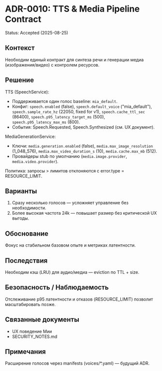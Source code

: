# ADR-0010: TTS & Media Pipeline Contract

Status: Accepted (2025-08-25)

## Контекст
Необходим единый контракт для синтеза речи и генерации медиа (изображения/видео) с контролем ресурсов.

## Решение

TTS (SpeechService):

- Поддерживается один голос baseline: `mia_default`.
- Конфиг: `speech.enabled` (false), `speech.default_voice` ("mia_default"), `speech.sample_rate_hz` (22050, fixed for v1), `speech.cache_ttl_sec` (86400), `speech.p95_latency_target_ms` (500), `speech.p95_latency_max_ms` (800).
- События: Speech.Requested, Speech.Synthesized (см. UX документ).

MediaGenerationService:

- Ключи: `media.generation.enabled` (false), `media.max_image_resolution` (1_048_576), `media.max_video_duration_s` (10), `media.cache.max_mb` (512).
- Провайдеры stub по умолчанию (`media.image.provider`, `media.video.provider`).

Политика: запросы > лимитов отклоняются с error.type = RESOURCE_LIMIT.


## Варианты

1. Сразу несколько голосов — усложняет управление без необходимости.
2. Более высокая частота 24k — повышает размер без критической UX выгоды.

## Обоснование
Фокус на стабильном базовом опыте и метриках латентности.

## Последствия
Необходим кэш (LRU) для аудио/медиа — eviction по TTL + size.

## Безопасность / Наблюдаемость
Отслеживание p95 латентности и отказов (RESOURCE_LIMIT) позволит масштабировать позже.

## Связанные документы

- UX поведение Мии
- SECURITY_NOTES.md

## Примечания
Расширение голосов через manifests (voices/*.yaml) — будущий ADR.
